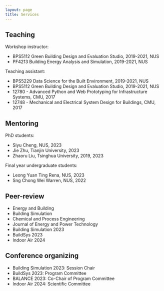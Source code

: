 ```yaml
---
layout: page
title: Services
---
```


Teaching
---
Workshop instructor:
- BPS5112 Green Building Design and Evaluation Studio, 2019-2021, NUS
- PF4213 Building Energy Analysis and Simulation, 2019-2021, NUS

Teaching assistant:
- BPS5229 Data Science for the Built Environment, 2019-2021, NUS
- BPS5112 Green Building Design and Evaluation Studio, 2019-2021, NUS
- 12780 - Advanced Python and Web Prototyping for Infrastructure Systems, CMU, 2017
- 12748 - Mechanical and Electrical System Design for Buildings, CMU, 2017 

Mentoring
---
PhD students:
- Siyu Cheng, NUS, 2023
- Jie Zhu, Tianjin University, 2023
- Zhaoru Liu, Tsinghua University, 2019, 2023

Final year undergraduate students:
- Leong Yuan Ting Rena, NUS, 2023
- Sng Chong Wei Warren, NUS, 2022

Peer-review
---
- Energy and Building
- Building Simulation
- Chemical and Process Engineering
- Journal of Energy and Power Technology
- Building Simulation 2023
- BuildSys 2023
- Indoor Air 2024

Conference organizing
---
- Building Simulation 2023: Session Chair
- BuildSys 2023: Program Committee
- BALANCE 2023: Co-Chair of Program Committee
- Indoor Air 2024: Scientific Committee